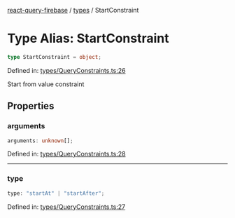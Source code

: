 [react-query-firebase](../../modules.md) / [types](../index.md) / StartConstraint

# Type Alias: StartConstraint

```ts
type StartConstraint = object;
```

Defined in: [types/QueryConstraints.ts:26](https://github.com/vpishuk/react-query-firebase/blob/47ed1ecd8b83d68dd4237e8eb73f6aa6dea2c1fa/types/QueryConstraints.ts#L26)

Start from value constraint

## Properties

### arguments

```ts
arguments: unknown[];
```

Defined in: [types/QueryConstraints.ts:28](https://github.com/vpishuk/react-query-firebase/blob/47ed1ecd8b83d68dd4237e8eb73f6aa6dea2c1fa/types/QueryConstraints.ts#L28)

***

### type

```ts
type: "startAt" | "startAfter";
```

Defined in: [types/QueryConstraints.ts:27](https://github.com/vpishuk/react-query-firebase/blob/47ed1ecd8b83d68dd4237e8eb73f6aa6dea2c1fa/types/QueryConstraints.ts#L27)

